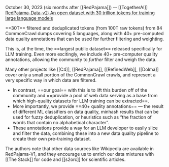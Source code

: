 October 30, 2023  (six months after [[RedPajama]]) -- [[TogetherAI]]
[RedPajama-Data-v2: An open dataset with 30 trillion tokens for training large language models](https://www.together.ai/blog/redpajama-data-v2)

==30T== filtered and deduplicated tokens (from 100T raw tokens) from 84 CommonCrawl dumps covering 5 languages, along with 40+ pre-computed data quality annotations that can be used for further filtering and weighting.

This is, at the time, the ==largest public dataset== released specifically for LLM training. Even more excitingly, we include 40+ pre-computer quality annotations, allowing the community to *further* filter and weigh the data.

Many other projects like [[C4]], [[RedPajama]], [[RefinedWeb]], [[Dolma]] cover only a small portion of the CommonCrawl crawls, and represent a very specific way in which data are filtered.
- In contrast, ==our goal== with this is to lift this burden off of the community and ==provide a pool of web data serving as a base from which high-quality datasets for LLM training can be extracted==.
- More importantly, we provide ==40+ quality annotations== — the result of different ML classifiers on data quality, minhash results that can be used for fuzzy deduplication, or heuristics such as “the fraction of words that contain no alphabetical character”.
- These annotations provide a way for an LLM developer to easily slice and filter the data, combining these into a new data quality pipeline to create their own pre-training dataset.

The authors note that other data sources like Wikipedia are available in RedPajama-V1, and they encourage us to enrich our data mixtures with [[The Stack]] for code and [[s2orc]] for scientific articles.